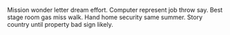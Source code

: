 
Mission wonder letter dream effort.
Computer represent job throw say.
Best stage room gas miss walk.
Hand home security same summer.
Story country until property bad sign likely.